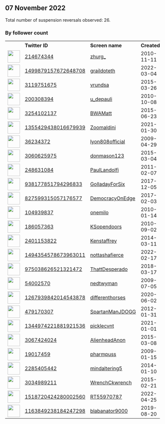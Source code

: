 
## 07 November 2022
Total number of suspension reversals observed: 26.

### By follower count
<table><tr><th></th><th align="left">Twitter ID</th><th align="left">Screen name</th>
<th align="left">Created</th><th align="left">Status</th><th align="left">Suspended</th><th align="left">Followers</th>
<tr><td><a href="https://pbs.twimg.com/profile_images/1474427179572334610/iDyo49ve_normal.jpg"><img src="https://pbs.twimg.com/profile_images/1474427179572334610/iDyo49ve_normal.jpg" width="40px" height="40px" align="center"/></a></td><td><a href="https://twitter.com/intent/user?user_id=214674344">214674344</a></td><td><a href="https://twitter.com/zhurg_">zhurg_</a></td><td>2010-11-11</td><td align="center"></td><td></td><td>48825</td></tr>
<tr><td><a href="https://pbs.twimg.com/profile_images/1594558993766453248/9Q5M1kL__normal.png"><img src="https://pbs.twimg.com/profile_images/1594558993766453248/9Q5M1kL__normal.png" width="40px" height="40px" align="center"/></a></td><td><a href="https://twitter.com/intent/user?user_id=1499879157672648708">1499879157672648708</a></td><td><a href="https://twitter.com/graildoteth">graildoteth</a></td><td>2022-03-04</td><td align="center"></td><td>2022-10-24</td><td>9341</td></tr>
<tr><td><a href="https://pbs.twimg.com/profile_images/940373722606665728/b69lAh1b_normal.jpg"><img src="https://pbs.twimg.com/profile_images/940373722606665728/b69lAh1b_normal.jpg" width="40px" height="40px" align="center"/></a></td><td><a href="https://twitter.com/intent/user?user_id=3119751675">3119751675</a></td><td><a href="https://twitter.com/vrundsa">vrundsa</a></td><td>2015-03-26</td><td align="center"></td><td></td><td>5478</td></tr>
<tr><td><a href="https://pbs.twimg.com/profile_images/501022252922863616/tKo8CeZz_normal.jpeg"><img src="https://pbs.twimg.com/profile_images/501022252922863616/tKo8CeZz_normal.jpeg" width="40px" height="40px" align="center"/></a></td><td><a href="https://twitter.com/intent/user?user_id=200308394">200308394</a></td><td><a href="https://twitter.com/u_depauli">u_depauli</a></td><td>2010-10-08</td><td align="center"></td><td>2022-09-09</td><td>2300</td></tr>
<tr><td><a href="https://pbs.twimg.com/profile_images/1588728952297848833/ZEMBtmIl_normal.jpg"><img src="https://pbs.twimg.com/profile_images/1588728952297848833/ZEMBtmIl_normal.jpg" width="40px" height="40px" align="center"/></a></td><td><a href="https://twitter.com/intent/user?user_id=3254102137">3254102137</a></td><td><a href="https://twitter.com/BWAMatt">BWAMatt</a></td><td>2015-06-23</td><td align="center"></td><td></td><td>1862</td></tr>
<tr><td><a href="https://pbs.twimg.com/profile_images/1538477130589343745/IOcjvhEA_normal.jpg"><img src="https://pbs.twimg.com/profile_images/1538477130589343745/IOcjvhEA_normal.jpg" width="40px" height="40px" align="center"/></a></td><td><a href="https://twitter.com/intent/user?user_id=1355429438016679939">1355429438016679939</a></td><td><a href="https://twitter.com/Zoomaldini">Zoomaldini</a></td><td>2021-01-30</td><td align="center"></td><td></td><td>1380</td></tr>
<tr><td><a href="https://pbs.twimg.com/profile_images/1602787927469133825/pPOH2uTi_normal.jpg"><img src="https://pbs.twimg.com/profile_images/1602787927469133825/pPOH2uTi_normal.jpg" width="40px" height="40px" align="center"/></a></td><td><a href="https://twitter.com/intent/user?user_id=36234372">36234372</a></td><td><a href="https://twitter.com/lyon808official">lyon808official</a></td><td>2009-04-29</td><td align="center"></td><td></td><td>1343</td></tr>
<tr><td><a href="https://pbs.twimg.com/profile_images/1590074868594135040/L0nRI1Zu_normal.jpg"><img src="https://pbs.twimg.com/profile_images/1590074868594135040/L0nRI1Zu_normal.jpg" width="40px" height="40px" align="center"/></a></td><td><a href="https://twitter.com/intent/user?user_id=3060625975">3060625975</a></td><td><a href="https://twitter.com/donmason123">donmason123</a></td><td>2015-03-04</td><td align="center"></td><td></td><td>1280</td></tr>
<tr><td><a href="https://pbs.twimg.com/profile_images/1281203157226393600/H8wHzt-I_normal.jpg"><img src="https://pbs.twimg.com/profile_images/1281203157226393600/H8wHzt-I_normal.jpg" width="40px" height="40px" align="center"/></a></td><td><a href="https://twitter.com/intent/user?user_id=248631084">248631084</a></td><td><a href="https://twitter.com/PaulLandolfi">PaulLandolfi</a></td><td>2011-02-07</td><td align="center"></td><td></td><td>895</td></tr>
<tr><td><a href="https://pbs.twimg.com/profile_images/1574142445213859842/qbrWQkKs_normal.jpg"><img src="https://pbs.twimg.com/profile_images/1574142445213859842/qbrWQkKs_normal.jpg" width="40px" height="40px" align="center"/></a></td><td><a href="https://twitter.com/intent/user?user_id=938177851794296833">938177851794296833</a></td><td><a href="https://twitter.com/GolladayForSix">GolladayForSix</a></td><td>2017-12-05</td><td align="center"></td><td></td><td>859</td></tr>
<tr><td><a href="https://pbs.twimg.com/profile_images/1339567444864724994/-4YPgcma_normal.jpg"><img src="https://pbs.twimg.com/profile_images/1339567444864724994/-4YPgcma_normal.jpg" width="40px" height="40px" align="center"/></a></td><td><a href="https://twitter.com/intent/user?user_id=827599315057176577">827599315057176577</a></td><td><a href="https://twitter.com/DemocracyOnEdge">DemocracyOnEdge</a></td><td>2017-02-03</td><td align="center"></td><td></td><td>700</td></tr>
<tr><td><a href="https://pbs.twimg.com/profile_images/1191485288356417536/b87CQnDS_normal.jpg"><img src="https://pbs.twimg.com/profile_images/1191485288356417536/b87CQnDS_normal.jpg" width="40px" height="40px" align="center"/></a></td><td><a href="https://twitter.com/intent/user?user_id=104939837">104939837</a></td><td><a href="https://twitter.com/onemilo">onemilo</a></td><td>2010-01-14</td><td align="center"></td><td></td><td>460</td></tr>
<tr><td><a href="https://pbs.twimg.com/profile_images/1432090908082810881/CrgZC_nq_normal.jpg"><img src="https://pbs.twimg.com/profile_images/1432090908082810881/CrgZC_nq_normal.jpg" width="40px" height="40px" align="center"/></a></td><td><a href="https://twitter.com/intent/user?user_id=186057363">186057363</a></td><td><a href="https://twitter.com/KSopendoors">KSopendoors</a></td><td>2010-09-02</td><td align="center"></td><td></td><td>329</td></tr>
<tr><td><a href="https://pbs.twimg.com/profile_images/1075020393763794945/XPjqBm5D_normal.jpg"><img src="https://pbs.twimg.com/profile_images/1075020393763794945/XPjqBm5D_normal.jpg" width="40px" height="40px" align="center"/></a></td><td><a href="https://twitter.com/intent/user?user_id=2401153822">2401153822</a></td><td><a href="https://twitter.com/Kenstaffrey">Kenstaffrey</a></td><td>2014-03-11</td><td align="center"></td><td></td><td>292</td></tr>
<tr><td><a href="https://pbs.twimg.com/profile_images/1581349437204570113/NNQlCxx3_normal.jpg"><img src="https://pbs.twimg.com/profile_images/1581349437204570113/NNQlCxx3_normal.jpg" width="40px" height="40px" align="center"/></a></td><td><a href="https://twitter.com/intent/user?user_id=1494354578673963011">1494354578673963011</a></td><td><a href="https://twitter.com/nottashafierce">nottashafierce</a></td><td>2022-02-17</td><td align="center">🔒🚫</td><td>2022-10-25</td><td>280</td></tr>
<tr><td><a href="https://pbs.twimg.com/profile_images/1582304371492245505/x6iqfzVO_normal.jpg"><img src="https://pbs.twimg.com/profile_images/1582304371492245505/x6iqfzVO_normal.jpg" width="40px" height="40px" align="center"/></a></td><td><a href="https://twitter.com/intent/user?user_id=975038626521321472">975038626521321472</a></td><td><a href="https://twitter.com/ThattDesperado">ThattDesperado</a></td><td>2018-03-17</td><td align="center"></td><td></td><td>268</td></tr>
<tr><td><a href="https://pbs.twimg.com/profile_images/797492988154970112/1zZtSH9j_normal.jpg"><img src="https://pbs.twimg.com/profile_images/797492988154970112/1zZtSH9j_normal.jpg" width="40px" height="40px" align="center"/></a></td><td><a href="https://twitter.com/intent/user?user_id=54002570">54002570</a></td><td><a href="https://twitter.com/nedtwyman">nedtwyman</a></td><td>2009-07-05</td><td align="center"></td><td></td><td>216</td></tr>
<tr><td><a href="https://pbs.twimg.com/profile_images/1593383577789648903/WJ6BEtXg_normal.jpg"><img src="https://pbs.twimg.com/profile_images/1593383577789648903/WJ6BEtXg_normal.jpg" width="40px" height="40px" align="center"/></a></td><td><a href="https://twitter.com/intent/user?user_id=1267939842014543878">1267939842014543878</a></td><td><a href="https://twitter.com/differenthorses">differenthorses</a></td><td>2020-06-02</td><td align="center"></td><td></td><td>164</td></tr>
<tr><td><a href="https://pbs.twimg.com/profile_images/1599989368533442560/00tNEaZf_normal.jpg"><img src="https://pbs.twimg.com/profile_images/1599989368533442560/00tNEaZf_normal.jpg" width="40px" height="40px" align="center"/></a></td><td><a href="https://twitter.com/intent/user?user_id=479170307">479170307</a></td><td><a href="https://twitter.com/SpartanManJDOGG">SpartanManJDOGG</a></td><td>2012-01-31</td><td align="center"></td><td></td><td>114</td></tr>
<tr><td><a href="https://pbs.twimg.com/profile_images/1354294824686342144/e9O3dPAa_normal.jpg"><img src="https://pbs.twimg.com/profile_images/1354294824686342144/e9O3dPAa_normal.jpg" width="40px" height="40px" align="center"/></a></td><td><a href="https://twitter.com/intent/user?user_id=1344974221881921536">1344974221881921536</a></td><td><a href="https://twitter.com/picklecvnt">picklecvnt</a></td><td>2021-01-01</td><td align="center"></td><td></td><td>47</td></tr>
<tr><td><a href="https://pbs.twimg.com/profile_images/1589362554270253060/08H1SU3p_normal.jpg"><img src="https://pbs.twimg.com/profile_images/1589362554270253060/08H1SU3p_normal.jpg" width="40px" height="40px" align="center"/></a></td><td><a href="https://twitter.com/intent/user?user_id=3067424024">3067424024</a></td><td><a href="https://twitter.com/AlienheadAnon">AlienheadAnon</a></td><td>2015-03-08</td><td align="center">🚫</td><td></td><td>42</td></tr>
<tr><td><a href="https://pbs.twimg.com/profile_images/1556438416811761665/YvmQRFjx_normal.jpg"><img src="https://pbs.twimg.com/profile_images/1556438416811761665/YvmQRFjx_normal.jpg" width="40px" height="40px" align="center"/></a></td><td><a href="https://twitter.com/intent/user?user_id=19017459">19017459</a></td><td><a href="https://twitter.com/pharmpuss">pharmpuss</a></td><td>2009-01-15</td><td align="center">🔒🚫</td><td>2022-08-25</td><td>37</td></tr>
<tr><td><a href="https://pbs.twimg.com/profile_images/935531318624088064/ewqCqYes_normal.jpg"><img src="https://pbs.twimg.com/profile_images/935531318624088064/ewqCqYes_normal.jpg" width="40px" height="40px" align="center"/></a></td><td><a href="https://twitter.com/intent/user?user_id=2285405442">2285405442</a></td><td><a href="https://twitter.com/mindaltering5">mindaltering5</a></td><td>2014-01-10</td><td align="center"></td><td></td><td>15</td></tr>
<tr><td><a href="https://abs.twimg.com/sticky/default_profile_images/default_profile_normal.png"><img src="https://abs.twimg.com/sticky/default_profile_images/default_profile_normal.png" width="40px" height="40px" align="center"/></a></td><td><a href="https://twitter.com/intent/user?user_id=3034989211">3034989211</a></td><td><a href="https://twitter.com/WrenchCkwrench">WrenchCkwrench</a></td><td>2015-02-21</td><td align="center"></td><td></td><td>7</td></tr>
<tr><td><a href="https://abs.twimg.com/sticky/default_profile_images/default_profile_normal.png"><img src="https://abs.twimg.com/sticky/default_profile_images/default_profile_normal.png" width="40px" height="40px" align="center"/></a></td><td><a href="https://twitter.com/intent/user?user_id=1518720424280002560">1518720424280002560</a></td><td><a href="https://twitter.com/RT55970787">RT55970787</a></td><td>2022-04-25</td><td align="center"></td><td>2022-10-20</td><td>3</td></tr>
<tr><td><a href="https://pbs.twimg.com/profile_images/1168553401757491200/QDYS4SVJ_normal.jpg"><img src="https://pbs.twimg.com/profile_images/1168553401757491200/QDYS4SVJ_normal.jpg" width="40px" height="40px" align="center"/></a></td><td><a href="https://twitter.com/intent/user?user_id=1163849238184247298">1163849238184247298</a></td><td><a href="https://twitter.com/blabanator9000">blabanator9000</a></td><td>2019-08-20</td><td align="center"></td><td></td><td>2</td></tr>
</table>
